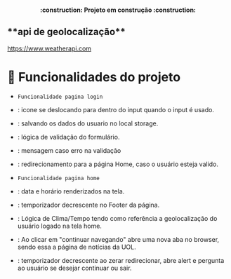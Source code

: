 <h4 align="center"> 
    :construction:  Projeto em construção  :construction:
</h4>
<h2>**api de geolocalização**</h2> 

<https://www.weatherapi.com>



# :hammer: Funcionalidades do projeto
- `Funcionalidade pagina login`
- : icone se deslocando para dentro do input quando o input é usado.
- : salvando os dados do usuario no local storage.
- : lógica de validação do formulário.
- : mensagem caso erro na validação
- : redirecionamento para a página Home, caso o usuário esteja valido.

- `Funcionalidade pagina home`
- : data e horário renderizados na tela.
- : temporizador decrescente no Footer da página.
- : Lógica de Clima/Tempo tendo como referência a geolocalização do usuário logado na tela home.
- : Ao clicar em "continuar navegando" abre uma nova aba no browser, sendo essa a página de notícias da UOL.
- : temporizador decrescente ao zerar redirecionar, abre alert e pergunta ao usuário se desejar continuar ou sair.
 

  



